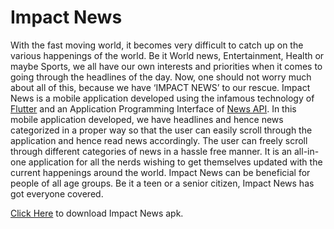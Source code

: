 # Impact News

With the fast moving world, it becomes very difficult to catch up on the various happenings of the world. Be it World news, Entertainment, Health or maybe Sports, we all have our own interests and priorities when it comes to going through the headlines of the day. Now, one should not worry much about all of this, because we have ‘IMPACT NEWS’ to our rescue. Impact News is a mobile application developed using the infamous technology of [Flutter](https://flutter.dev/docs/cookbook) and an Application Programming Interface of [News API](https://newsapi.org/). In this mobile application developed, we have headlines and hence news categorized in a proper way so that the user can easily scroll through the application and hence read news accordingly. The user can freely scroll through different categories of news in a hassle free manner. It is an all-in-one application for all the nerds wishing to get themselves updated with the current happenings around the world. Impact News can be beneficial for people of all age groups. Be it a teen or a senior citizen, Impact News has got everyone covered.

[Click Here](https://drive.google.com/file/d/11ymZOlsscgC0oi2rciApYz8V-In4FHwu/view?usp=sharing) to download Impact News apk.
